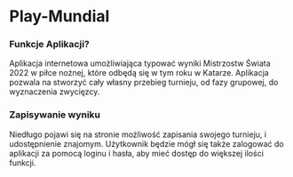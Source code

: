 # Play-Mundial

### Funkcje Aplikacji?
Aplikacja internetowa umożliwiająca typować wyniki Mistrzostw Świata 2022 w piłce nożnej, które odbędą się w tym roku w Katarze. 
Aplikacja pozwala na stworzyć cały własny przebieg turnieju, od fazy grupowej, do wyznaczenia zwycięzcy.

### Zapisywanie wyniku
Niedługo pojawi się na stronie możliwość zapisania swojego turnieju, i udostępnienie znajomym.
Użytkownik będzie mógł się także zalogować do aplikacji za pomocą loginu i hasła, aby mieć dostęp do większej ilości funkcji.
